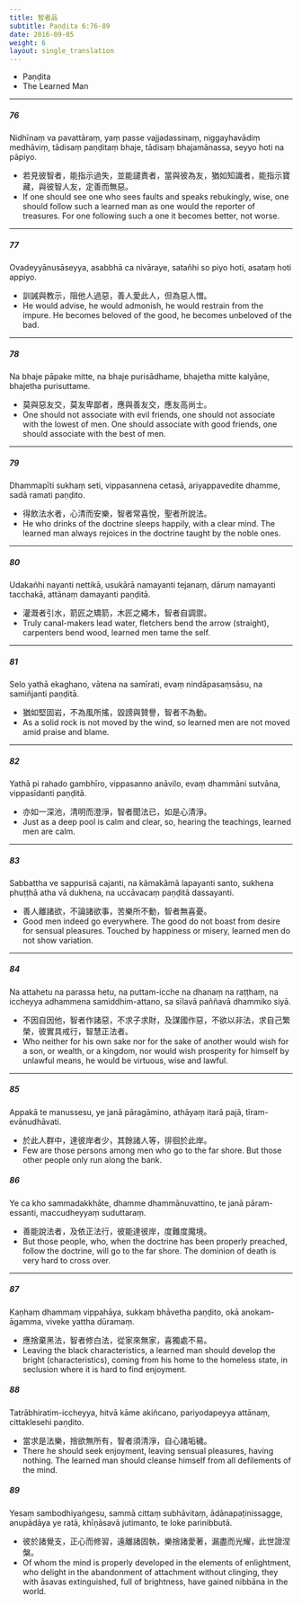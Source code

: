 ```yaml
---
title: 智者品
subtitle: Paṇḍita 6:76-89
date: 2016-09-05
weight: 6
layout: single_translation
---
```


- Paṇḍita
- The Learned Man

---

##### 76

Nidhīnaṃ va pavattāraṃ, yaṃ passe vajjadassinaṃ, niggayhavādiṃ medhāviṃ, tādisaṃ paṇḍitaṃ bhaje, tādisaṃ bhajamānassa, seyyo hoti na pāpiyo.

- 若見彼智者，能指示過失，並能譴責者，當與彼為友，猶如知識者，能指示寶藏，與彼智人友，定善而無惡。
- If one should see one who sees faults and speaks rebukingly, wise, one should follow such a learned man as one would the reporter of treasures. For one following such a one it becomes better, not worse.

---

##### 77

Ovadeyyānusāseyya, asabbhā ca nivāraye, satañhi so piyo hoti, asataṃ hoti appiyo.

- 訓誡與教示，阻他人過惡，善人愛此人，但為惡人憎。
- He would advise, he would admonish, he would restrain from the impure. He becomes beloved of the good, he becomes unbeloved of the bad.

---

##### 78

Na bhaje pāpake mitte, na bhaje purisādhame, bhajetha mitte kalyāṇe, bhajetha purisuttame.

- 莫與惡友交，莫友卑鄙者，應與善友交，應友高尚士。
- One should not associate with evil friends, one should not associate with the lowest of men. One should associate with good friends, one should associate with the best of men.

---

##### 79

Dhammapīti sukhaṃ seti, vippasannena cetasā, ariyappavedite dhamme, sadā ramati paṇḍito.

- 得飲法水者，心清而安樂，智者常喜悅，聖者所說法。
- He who drinks of the doctrine sleeps happily, with a clear mind. The learned man always rejoices in the doctrine taught by the noble ones.

---

##### 80

Udakañhi nayanti nettikā, usukārā namayanti tejanaṃ, dāruṃ namayanti tacchakā, attānaṃ damayanti paṇḍitā.

- 灌溉者引水，箭匠之矯箭，木匠之繩木，智者自調禦。
- Truly canal-makers lead water, fletchers bend the arrow (straight), carpenters bend wood, learned men tame the self.

---

##### 81

Selo yathā ekaghano, vātena na samīrati, evaṃ nindāpasaṃsāsu, na samiñjanti paṇḍitā.

- 猶如堅固岩，不為風所搖，毀謗與贊譽，智者不為動。
- As a solid rock is not moved by the wind, so learned men are not moved amid praise and blame.

---

##### 82

Yathā pi rahado gambhīro, vippasanno anāvilo, evaṃ dhammāni sutvāna, vippasīdanti paṇḍitā.

- 亦如一深池，清明而澄淨，智者聞法已，如是心清淨。
- Just as a deep pool is calm and clear, so, hearing the teachings, learned men are calm.

---

##### 83

Sabbattha ve sappurisā cajanti, na kāmakāmā lapayanti santo, sukhena phuṭṭhā atha vā dukhena, na uccāvacaṃ paṇḍitā dassayanti.

- 善人離諸欲，不論諸欲事，苦樂所不動，智者無喜憂。
- Good men indeed go everywhere. The good do not boast from desire for sensual pleasures. Touched by happiness or misery, learned men do not show variation.

---

##### 84

Na attahetu na parassa hetu, na puttam-icche na dhanaṃ na raṭṭhaṃ, na iccheyya adhammena samiddhim-attano, sa sīlavā paññavā dhammiko siyā.

- 不因自因他，智者作諸惡，不求子求財，及謀國作惡，不欲以非法，求自己繁榮，彼實具戒行，智慧正法者。
- Who neither for his own sake nor for the sake of another would wish for a son, or wealth, or a kingdom, nor would wish prosperity for himself by unlawful means, he would be virtuous, wise and lawful.

---

##### 85

Appakā te manussesu, ye janā pāragāmino, athāyaṃ itarā pajā, tīram-evānudhāvati.

- 於此人群中，達彼岸者少，其餘諸人等，徘徊於此岸。
- Few are those persons among men who go to the far shore. But those other people only run along the bank.

##### 86

Ye ca kho sammadakkhāte, dhamme dhammānuvattino, te janā pāram-essanti, maccudheyyaṃ suduttaraṃ.

- 善能說法者，及依正法行，彼能達彼岸，度難度魔境。
- But those people, who, when the doctrine has been properly preached, follow the doctrine, will go to the far shore. The dominion of death is very hard to cross over.

---

##### 87

Kaṇhaṃ dhammaṃ vippahāya, sukkaṃ bhāvetha paṇḍito, okā anokam-āgamma, viveke yattha dūramaṃ.

- 應捨棄黑法，智者修白法，從家來無家，喜獨處不易。
- Leaving the black characteristics, a learned man should develop the bright (characteristics), coming from his home to the homeless state, in seclusion where it is hard to find enjoyment.

##### 88

Tatrābhiratim-iccheyya, hitvā kāme akiñcano, pariyodapeyya attānaṃ, cittaklesehi paṇḍito.

- 當求是法樂，捨欲無所有，智者須清淨，自心諸垢穢。
- There he should seek enjoyment, leaving sensual pleasures, having nothing. The learned man should cleanse himself from all defilements of the mind.

##### 89

Yesaṃ sambodhiyaṅgesu, sammā cittaṃ subhāvitaṃ, ādānapaṭinissagge, anupādāya ye ratā, khīṇāsavā jutimanto, te loke parinibbutā.

- 彼於諸覺支，正心而修習，遠離諸固執，樂捨諸愛著，漏盡而光耀，此世證涅槃。
- Of whom the mind is properly developed in the elements of enlightment, who delight in the abandonment of attachment without clinging, they with āsavas extinguished, full of brightness, have gained nibbāna in the world.